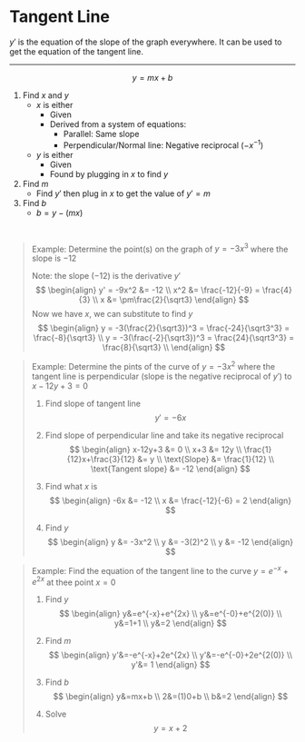 # Tangent Line
$y'$ is the equation of the slope of the graph everywhere. It can be used to get the equation of the tangent line.
***
$$
y=mx+b
$$
1. Find $x$ and $y$
	- $x$ is either
		- Given
		- Derived from a system of equations:
			- Parallel: Same slope
			- Perpendicular/Normal line: Negative reciprocal ($-x^{-1}$)
	- $y$ is either
		- Given
		- Found by plugging in $x$ to find $y$
2. Find $m$
	- Find $y'$ then plug in $x$ to get the value of $y'=m$
3. Find $b$
	- $b=y-(mx)$

<pre>

</pre>
>Example: Determine the point(s) on the graph of $y=-3x^3$ where the slope is $-12$
>
>Note: the slope ($-12$) is the derivative $y'$
>$$
\begin{align}
y' = -9x^2 &= -12 \\
x^2 &= \frac{-12}{-9} = \frac{4}{3} \\
x &= \pm\frac{2}{\sqrt3}
\end{align}
>$$
>Now we have $x$, we can substitute to find $y$
>$$
\begin{align}
y = -3(\frac{2}{\sqrt3})^3 = \frac{-24}{\sqrt3^3} = \frac{-8}{\sqrt3} \\
y = -3(\frac{-2}{\sqrt3})^3 = \frac{24}{\sqrt3^3} = \frac{8}{\sqrt3} \\
\end{align}
>$$
>

>Example: Determine the pints of the curve of $y=-3x^2$ where the tangent line is perpendicular (slope is the negative reciprocal of $y'$) to $x-12y+3=0$
>
>1. Find slope of tangent line
>$$
y'=-6x
>$$
>
>2. Find slope of perpendicular line and take its negative reciprocal
>$$
\begin{align}
x-12y+3 &= 0 \\
x+3 &= 12y \\
\frac{1}{12}x+\frac{3}{12} &= y \\
\text{Slope} &= \frac{1}{12} \\
\text{Tangent slope} &= -12
\end{align}
>$$
>
>3. Find what $x$ is
>$$
\begin{align}
-6x &= -12 \\
x &= \frac{-12}{-6} = 2
\end{align}
>$$
>
>4. Find $y$
>$$
\begin{align}
y &= -3x^2 \\
y &= -3(2)^2 \\
y &= -12
\end{align}
>$$

> Example: Find the equation of the tangent line to the curve $y=e^{-x}+e^{2x}$ at thee point $x=0$
> 
> 1. Find $y$
> $$
> \begin{align}
> y&=e^{-x}+e^{2x} \\
> y&=e^{-0}+e^{2(0)} \\
> y&=1+1 \\
> y&=2
> \end{align}
> $$
> 
> 2. Find $m$
> $$
> \begin{align}
> y'&=-e^{-x}+2e^{2x} \\
> y'&=-e^{-0}+2e^{2(0)} \\
> y'&= 1 
> \end{align}
> $$
> 
> 3. Find $b$
> $$
> \begin{align}
> y&=mx+b \\
> 2&=(1)0+b \\
> b&=2
> \end{align}
> $$
> 
> 4. Solve
> $$
> y=x+2
> $$